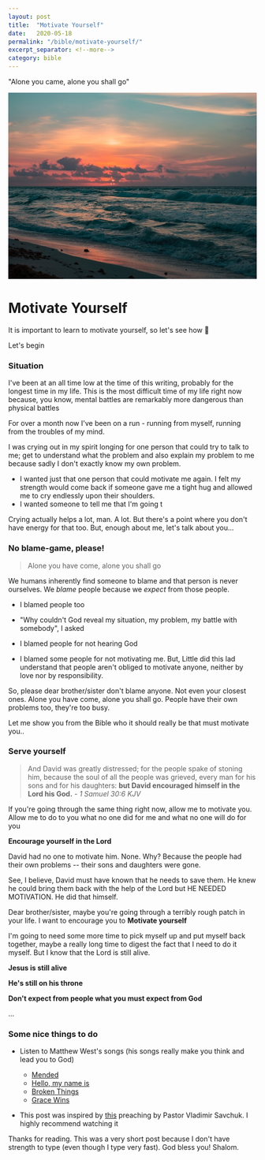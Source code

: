 ```yaml
---
layout: post
title:  "Motivate Yourself"
date:   2020-05-18
permalink: "/bible/motivate-yourself/"
excerpt_separator: <!--more-->
category: bible
---
```


"Alone you came, alone you shall go"
<!--more-->
<p>
  <img src="/assets/posts/motivate-yourself/motivate-yourself.jpg"/>
</p>

# Motivate Yourself

It is important to learn to motivate yourself, so let's see how :slightly_smiling_face:

Let's begin

### Situation

I've been at an all time low at the time of this writing, probably for the longest time in my life. This is the most difficult time of my life right now because, you know, mental battles are remarkably more dangerous than physical battles

For over a month now I've been on a run - running from myself, running from the troubles of my mind. 

I was crying out in my spirit longing for one person that could try to talk to me; get to understand what the problem and also explain my problem to me because sadly I don't exactly know my own problem. 

* I wanted just that one person that could motivate me again. I felt my strength would come back if someone gave me a tight hug and allowed me to cry endlessly upon their shoulders. 
* I wanted someone to tell me that I'm going t

Crying actually helps a lot, man. A lot. But there's a point where you don't have energy for that too. But, enough about me, let's talk about you...

### No blame-game, please!

> Alone you have come, alone you shall go 

We humans inherently find someone to blame and that person is never ourselves. We *blame* people because we *expect* from those people.

* I blamed people too
* "Why couldn't God reveal my situation, my problem, my battle with somebody", I asked
* I blamed people for not hearing God

* I blamed some people for not motivating me. But, Little did this lad understand that people aren't obliged to motivate anyone, neither by love nor by responsibility.

So, please dear brother/sister don't blame anyone. Not even your closest ones. Alone you have come, alone you shall go. People have their own problems too, they're too busy. 

Let me show you from the Bible who it should really be that must motivate you..

### Serve yourself

> And David was greatly distressed; for the people spake of stoning him, because the soul of all the people was grieved, every man for his sons and for his daughters: **but David encouraged himself in the Lord his God.** *- 1 Samuel 30:6 KJV*

If you're going through the same thing right now, allow me to motivate you. Allow me to do to you what no one did for me and what no one will do for you

**Encourage yourself in the Lord** 

David had no one to motivate him. None. Why? Because the people had their own problems -- their sons and daughters were gone. 

See, I believe, David must have known that he needs to save them. He knew he could bring them back with the help of the Lord but HE NEEDED MOTIVATION. He did that himself.

Dear brother/sister, maybe you're going through a terribly rough patch in your life. I want to encourage you to **Motivate yourself**

I'm going to need some more time to pick myself up and put myself back together, maybe a really long time to digest the fact that I need to do it myself. But I know that the Lord is still alive. 

**Jesus is still alive**

**He's still on his throne**

**Don't expect from people what you must expect from God**

...

### Some nice things to do

* Listen to Matthew West's songs (his songs really make you think and lead you to God)
  * [Mended](https://www.youtube.com/watch?v=-Otg-5p7qug)
  * [Hello, my name is](https://www.youtube.com/watch?v=ZuJWQzjfU3o&pbjreload=10)
  * [Broken Things](https://www.youtube.com/watch?v=WdUu6ZsdVfM)
  * [Grace Wins](https://www.youtube.com/watch?v=9JXl1czvh7g)

* This post was inspired by [this](https://www.youtube.com/watch?v=BUxLONVh6Us) preaching by Pastor Vladimir Savchuk. I highly recommend watching it

Thanks for reading. This was a very short post because I don't have strength to type (even though I type very fast). God bless you! Shalom.